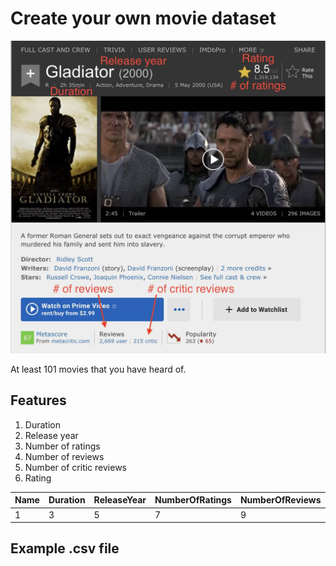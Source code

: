# Create your own movie dataset
<p align="center">
  <img src="imdb.jpg" height=500>
</p>

At least 101 movies that you have heard of.

## Features
1. Duration
1. Release year
1. Number of ratings
1. Number of reviews
1. Number of critic reviews
1. Rating


| Name | Duration | ReleaseYear | NumberOfRatings | NumberOfReviews | NumberOfCriticReviews | Rating |
| --- | --- | --- | --- | --- | --- | --- |
| 1 | 3 | 5 | 7 | 9 | 11 | 13 |

## Example .csv file
